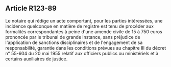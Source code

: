 Article R123-89
----
Le notaire qui rédige un acte comportant, pour les parties intéressées, une
incidence quelconque en matière de registre est tenu de procéder aux formalités
correspondantes à peine d'une amende civile de 15 à 750 euros prononcée par le
tribunal de grande instance, sans préjudice de l'application de sanctions
disciplinaires et de l'engagement de sa responsabilité, garantie dans les
conditions prévues au chapitre III du décret n° 55-604 du 20 mai 1955 relatif
aux officiers publics ou ministériels et à certains auxiliaires de justice.
